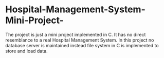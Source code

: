 # Hospital-Management-System-Mini-Project-
The project is just a mini project implemented in C. It has no direct resemblance to a real Hospital Management System. In this project no database server is maintained instead file system in C is implemented to store and load data.
